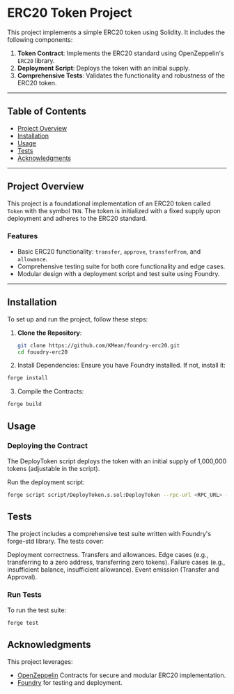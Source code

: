 # ERC20 Token Project

This project implements a simple ERC20 token using Solidity. It includes the following components:

1. **Token Contract**: Implements the ERC20 standard using OpenZeppelin's `ERC20` library.
2. **Deployment Script**: Deploys the token with an initial supply.
3. **Comprehensive Tests**: Validates the functionality and robustness of the ERC20 token.

---

## Table of Contents

- [Project Overview](#project-overview)
- [Installation](#installation)
- [Usage](#usage)
- [Tests](#tests)
- [Acknowledgments](#acknowledgments)

---

## Project Overview

This project is a foundational implementation of an ERC20 token called `Token` with the symbol `TKN`. The token is initialized with a fixed supply upon deployment and adheres to the ERC20 standard.

### Features

- Basic ERC20 functionality: `transfer`, `approve`, `transferFrom`, and `allowance`.
- Comprehensive testing suite for both core functionality and edge cases.
- Modular design with a deployment script and test suite using Foundry.

---

## Installation

To set up and run the project, follow these steps:

1. **Clone the Repository**:
   ```bash
   git clone https://github.com/KMean/foundry-erc20.git
   cd fouudry-erc20
2. Install Dependencies: Ensure you have Foundry installed. If not, install it:
```bash
forge install
```
3. Compile the Contracts:
```bash
forge build
```
## Usage
### Deploying the Contract
The DeployToken script deploys the token with an initial supply of 1,000,000 tokens (adjustable in the script).

Run the deployment script:
```bash
forge script script/DeployToken.s.sol:DeployToken --rpc-url <RPC_URL> --private-key <PRIVATE_KEY> --broadcast
```

## Tests
The project includes a comprehensive test suite written with Foundry's forge-std library. The tests cover:

Deployment correctness.
Transfers and allowances.
Edge cases (e.g., transferring to a zero address, transferring zero tokens).
Failure cases (e.g., insufficient balance, insufficient allowance).
Event emission (Transfer and Approval).
### Run Tests
To run the test suite:
```bash
forge test
```

## Acknowledgments
This project leverages:

- [OpenZeppelin](https://github.com/OpenZeppelin/openzeppelin-contracts) Contracts for secure and modular ERC20 implementation.
- [Foundry](https://github.com/foundry-rs/foundry) for testing and deployment.

